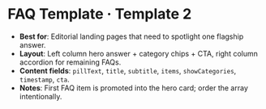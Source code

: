 # FAQ Template · Template 2

- **Best for**: Editorial landing pages that need to spotlight one flagship answer.
- **Layout**: Left column hero answer + category chips + CTA, right column accordion for remaining FAQs.
- **Content fields**: `pillText`, `title`, `subtitle`, `items`, `showCategories`, `timestamp`, `cta`.
- **Notes**: First FAQ item is promoted into the hero card; order the array intentionally.
